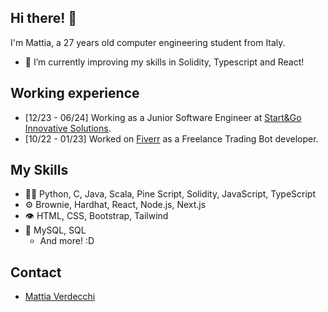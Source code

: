 ## Hi there! 👋
I'm Mattia, a 27 years old computer engineering student from Italy.
- 🌱 I’m currently improving my skills in Solidity, Typescript and React!

## Working experience
- [12/23 - 06/24] Working as a Junior Software Engineer at [Start&Go Innovative Solutions](https://www.startegois.com/en).
- [10/22 - 01/23] Worked on [Fiverr](https://it.fiverr.com/algorithm_matt) as a Freelance Trading Bot developer.


## My Skills
- 👨‍💻 Python, C, Java, Scala, Pine Script, Solidity, JavaScript, TypeScript
- ⚙️ Brownie, Hardhat, React, Node.js, Next.js
- 👁️ HTML, CSS, Bootstrap, Tailwind
- 💽 MySQL, SQL
  + And more! :D

## Contact
- [Mattia Verdecchi](https://www.linkedin.com/in/mattia-verdecchi-75b785204/)
